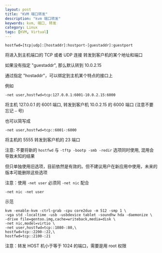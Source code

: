 ```yaml
---
layout: post
title: "KVM 端口转发"
description: "kvm 端口转发"
keywords: kvm, 端口, 转发
category: Linux
tags: [KVM, Virtual]
---
```



    hostfwd=[tcp|udp]:[hostaddr]:hostport-[guestaddr]:guestport

将进入到主机端口的 TCP 或者 UDP 连接 转发到客户机的某个地址和端口

如果没有指定 "guestaddr", 那么默认转到 10.0.2.15

通过指定 "hostaddr"，可以绑定到主机某个特点的接口上

<!-- more -->
例如

    -net user,hostfwd=tcp:127.0.0.1:6001-10.0.2.15:6000

将主机 127.0.0.1 的 6001 端口, 转发到客户机 10.0.2.15 的 6000 端口 (注意不要忘记 `–` 号)

也可以简写成

    -net user,hostfwd=tcp::6001-:6000

将主机的 5555 转发到客户机的 23 端口

注意: 不要将新的 `hostfwd` 与 `-tftp -bootp -smb -redir` 选项同时使用, 混用会导致未知的结果

但只单独使用旧选项，目前依然是有效的。但不建议用户在新应用中使用，未来的版本可能删除这些选项

注意：使用 `-net user` 必须同 `-net nic` 配合

    -net nic -net user

示范

    kvm -enable-kvm -ctrl-grab -cpu core2duo -m 512 -smp 1 \
    -vga std -localtime -usb -usbdevice tablet -soundhw hda -daemonize \
    -drive file=gentoo.img,cache=writeback,media=disk \
    -net nic,model=virtio \
    -net user,hostfwd=tcp::1080-:80,\
    hostfwd=tcp::2200-:22,\
    hostfwd=tcp::2100-:21

注意：转发 HOST 机小于等于 1024 的端口，需要是用 root 权限
